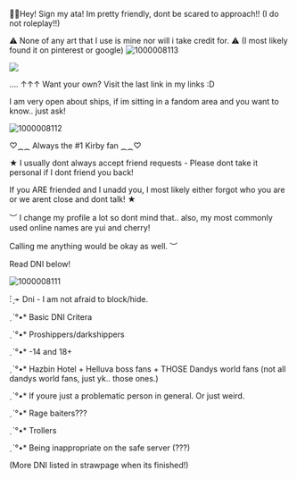    🎉🤡Hey! Sign my ata! Im pretty friendly, dont be scared to approach!! (I do not roleplay!!)
   
⚠ None of any art that I use is mine nor will i take credit for. ⚠  (I most likely found it on pinterest or google)
![1000008113](https://github.com/user-attachments/assets/086a94d1-f87e-47a2-8dc3-4dd0c95e7b86)

![](https://komarev.com/ghpvc/?username=killuagonlover&color=blueviolet&label=fans:)  

.... ↑↑↑  Want your own? Visit the last link in my links :D

I am very open about ships, if im sitting in a fandom area and you want to know.. just ask!


![1000008112](https://github.com/user-attachments/assets/55843a3f-9a78-4384-a87f-fb4fd6b8d9a9)


 ♡⁔⁔ Always the #1 Kirby fan ⁔⁔♡
                                                                                 
   ★  I usually dont always accept friend requests - Please dont take it personal if I dont friend you back! 
   
   If you ARE friended and I unadd you, I most likely either forgot who you are or we arent close and dont talk! ★ 
                 
   ︶ I change my profile a lot so dont mind that.. also, my most commonly used online names are yui and cherry! 
   
   Calling me anything would be okay as well. ︶

   Read DNI below! 

 
                  
![1000008111](https://github.com/user-attachments/assets/a71c2b02-5dd8-4d43-be5f-983c97ce5975)

                   


: ̗̀➛ Dni - I am not afraid to block/hide.

ˏˋ°•* Basic DNI Critera

ˏˋ°•* Proshippers/darkshippers

ˏˋ°•* -14 and 18+ 

ˏˋ°•* Hazbin Hotel + Helluva boss fans + THOSE Dandys world fans (not all dandys world fans, just yk.. those ones.)

ˏˋ°•* If youre just a problematic person in general. Or just weird. 

ˏˋ°•* Rage baiters???

ˏˋ°•* Trollers

ˏˋ°•* Being inappropriate on the safe server (???) 

(More DNI listed in strawpage when its finished!) 


